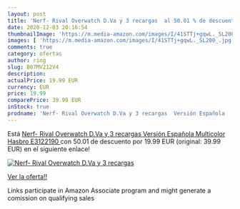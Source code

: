 ```yaml
---
layout: post
title: 'Nerf- Rival Overwatch D.Va y 3 recargas  al 50.01 % de descuento'
date: 2020-12-03 20:16:54
thumbnailImage: 'https://m.media-amazon.com/images/I/41STTj+gqwL._SL200_.jpg'
images: [ 'https://m.media-amazon.com/images/I/41STTj+gqwL._SL200_.jpg' ]
comments: true
category: ofertas
author: ring
slug: B07MV212V4
description:
actualPrice: 19.99 EUR
currency: EUR
price: 19.99
comparePrice: 39.99 EUR
inStock: true
prodname: 'Nerf- Rival Overwatch D.Va y 3 recargas  Versión Española   Multicolor  Hasbro E3122190 '
---
```


Está [Nerf- Rival Overwatch D.Va y 3 recargas  Versión Española   Multicolor  Hasbro E3122190 ](https://www.amazon.es/dp/B07MV212V4/?tag=tolees-21) con 50.01 de descuento por 19.99 EUR (original: 39.99 EUR) en el siguiente enlace!

[![Nerf- Rival Overwatch D.Va y 3 recargas ](https://m.media-amazon.com/images/I/41STTj+gqwL._SL200_.jpg)](https://www.amazon.es/dp/B07MV212V4/?tag=tolees-21)

[Ver la oferta!!](https://www.amazon.es/dp/B07MV212V4/?tag=tolees-21)

Links participate in Amazon Associate program and might generate a comission on qualifying sales


